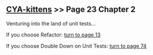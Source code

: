 ## [CYA-kittens](../page-0/README.md) >> Page 23 Chapter 2

Venturing into the land of unit tests...

If you choose Refactor: [turn to page 13](../page-13/README.md)

If you choose Double Down on Unit Tests: [turn to page 74](../page-74/README.md)
